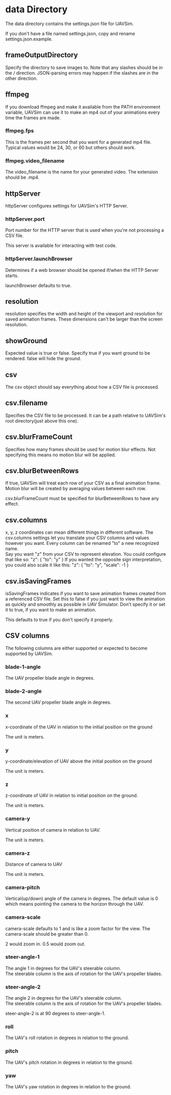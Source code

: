 # data Directory

The data directory contains the settings.json file for UAVSim.

If you don't have a file named settings.json, copy and rename settings.json.example.

## frameOutputDirectory
Specify the directory to save images to.
Note that any slashes should be in the / direction.
JSON-parsing errors may happen if the slashes are in the other direction.

## ffmpeg
If you download ffmpeg and make it available from the PATH environment variable, UAVSim can use it to make an mp4 out of your animations every time the frames are made.

### ffmpeg.fps
This is the frames per second that you want for a generated mp4 file.
Typical values would be 24, 30, or 60 but others should work.

### ffmpeg.video_filename
The video_filename is the name for your generated video.  The extension should be .mp4.

## httpServer
httpServer configures settings for UAVSim's HTTP Server.

### httpServer.port

Port number for the HTTP server that is used when you're not processing a CSV file.

This server is available for interacting with test code.

### httpServer.launchBrowser
Determines if a web browser should be opened if/when the HTTP Server starts.

launchBrowser defaults to true.

## resolution

resolution specifies the width and height of the viewport and resolution for saved animation frames.
These dimensions can't be larger than the screen resolution.

## showGround
Expected value is true or false.
Specify true if you want ground to be rendered.
false will hide the ground.

## csv
The csv object should say everything about how a CSV file is processed.

## csv.filename
Specifies the CSV file to be processed.  It can be a path relative to UAVSim's root directory(just above this one).

## csv.blurFrameCount
Specifies how many frames should be used for motion blur effects.
Not specifying this means no motion blur will be applied.

## csv.blurBetweenRows
If true, UAVSim will treat each row of your CSV as a final animation frame.
Motion blur will be created by averaging values between each row.

csv.blurFrameCount must be specified for blurBetweenRows to have any effect.

## csv.columns
x, y, z coordinates can mean different things in different software.
The csv.columns settings let you translate your CSV columns and values however you want.
Every column can be renamed "to" a new recognized name.  
	Say you want "z" from your CSV to represent elevation.
	You could configure that like so:
			"z": {
				"to": "y"
			}
	If you wanted the opposite sign interpretation, you could also scale it like this:
			"z": {
				"to": "y",
				"scale": -1
			}

## csv.isSavingFrames
isSavingFrames indicates if you want to save animation frames created from a referenced CSV file.
Set this to false if you just want to view the animation as quickly and smoothly as possible in UAV Simulator.
Don't specify it or set it to true, if you want to make an animation.

This defaults to true if you don't specify it properly.

## CSV columns
The following columns are either supported or expected to become supported by UAVSim.

### blade-1-angle
The UAV propeller blade angle in degrees.

### blade-2-angle
The second UAV propeller blade angle in degrees.

### x
x-coordinate of the UAV in relation to the initial position on the ground

The unit is meters.

### y
y-coordinate/elevation of UAV above the initial position on the ground

The unit is meters.

### z
z-coordinate of UAV in relation to initial position on the ground.

The unit is meters.

### camera-y
Vertical position of camera in relation to UAV.

The unit is meters.

### camera-z
Distance of camera to UAV

The unit is meters.

### camera-pitch
Vertical(up/down) angle of the camera in degrees.
The default value is 0 which means pointing the camera to the horizon through the UAV.

### camera-scale
camera-scale defaults to 1 and is like a zoom factor for the view.
The camera-scale should be greater than 0.

2 would zoom in.
0.5 would zoom out.

### steer-angle-1
The angle 1 in degrees for the UAV's steerable column.  
The steerable column is the axis of rotation for the UAV's propeller blades.

### steer-angle-2
The angle 2 in degrees for the UAV's steerable column.  
The steerable column is the axis of rotation for the UAV's propeller blades.

steer-angle-2 is at 90 degrees to steer-angle-1.

### roll
The UAV's roll rotation in degrees in relation to the ground.

### pitch
The UAV's pitch rotation in degrees in relation to the ground.

### yaw
The UAV's yaw rotation in degrees in relation to the ground.
